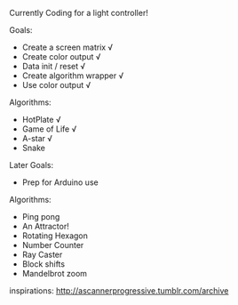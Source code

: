 Currently Coding for a light controller!

Goals:
* Create a screen matrix √
* Create color output √
* Data init / reset √
* Create algorithm wrapper √
* Use color output √

Algorithms:
* HotPlate √
* Game of Life √
* A-star √
* Snake




Later Goals:
* Prep for Arduino use

Algorithms:
* Ping pong
* An Attractor!
* Rotating Hexagon
* Number Counter
* Ray Caster
* Block shifts
* Mandelbrot zoom

inspirations: http://ascannerprogressive.tumblr.com/archive